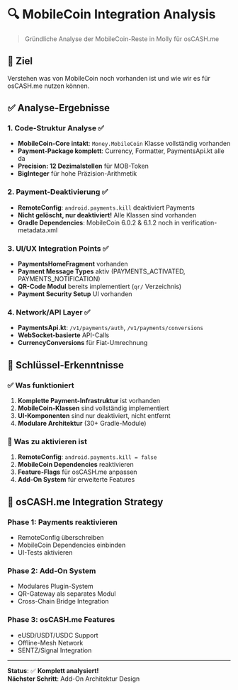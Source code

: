 # 🔍 MobileCoin Integration Analysis

> Gründliche Analyse der MobileCoin-Reste in Molly für osCASH.me

## 🎯 Ziel
Verstehen was von MobileCoin noch vorhanden ist und wie wir es für osCASH.me nutzen können.

## ✅ Analyse-Ergebnisse

### 1. Code-Struktur Analyse ✅
- **MobileCoin-Core intakt**: `Money.MobileCoin` Klasse vollständig vorhanden
- **Payment-Package komplett**: Currency, Formatter, PaymentsApi.kt alle da
- **Precision: 12 Dezimalstellen** für MOB-Token
- **BigInteger** für hohe Präzision-Arithmetik

### 2. Payment-Deaktivierung ✅
- **RemoteConfig**: `android.payments.kill` deaktiviert Payments
- **Nicht gelöscht, nur deaktiviert!** Alle Klassen sind vorhanden
- **Gradle Dependencies**: MobileCoin 6.0.2 & 6.1.2 noch in verification-metadata.xml

### 3. UI/UX Integration Points ✅
- **PaymentsHomeFragment** vorhanden
- **Payment Message Types** aktiv (PAYMENTS_ACTIVATED, PAYMENTS_NOTIFICATION)
- **QR-Code Modul** bereits implementiert (`qr/` Verzeichnis)
- **Payment Security Setup** UI vorhanden

### 4. Network/API Layer ✅
- **PaymentsApi.kt**: `/v1/payments/auth`, `/v1/payments/conversions`
- **WebSocket-basierte** API-Calls
- **CurrencyConversions** für Fiat-Umrechnung

## 🎯 Schlüssel-Erkenntnisse

### ✅ Was funktioniert
1. **Komplette Payment-Infrastruktur** ist vorhanden
2. **MobileCoin-Klassen** sind vollständig implementiert  
3. **UI-Komponenten** sind nur deaktiviert, nicht entfernt
4. **Modulare Architektur** (30+ Gradle-Module)

### 🔧 Was zu aktivieren ist
1. **RemoteConfig**: `android.payments.kill = false`
2. **MobileCoin Dependencies** reaktivieren
3. **Feature-Flags** für osCASH.me anpassen
4. **Add-On System** für erweiterte Features

## 🚀 osCASH.me Integration Strategy

### Phase 1: Payments reaktivieren
- RemoteConfig überschreiben
- MobileCoin Dependencies einbinden
- UI-Tests aktivieren

### Phase 2: Add-On System  
- Modulares Plugin-System
- QR-Gateway als separates Modul
- Cross-Chain Bridge Integration

### Phase 3: osCASH.me Features
- eUSD/USDT/USDC Support
- Offline-Mesh Network
- SENTZ/Signal Integration

---

**Status**: ✅ **Komplett analysiert!**  
**Nächster Schritt**: Add-On Architektur Design